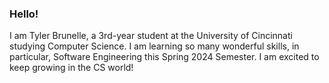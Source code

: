 ### Hello!

I am Tyler Brunelle, a 3rd-year student at the University of Cincinnati studying Computer Science. I am learning so many wonderful skills, in particular, Software Engineering this Spring 2024 Semester. I am excited to keep growing in the CS world!
